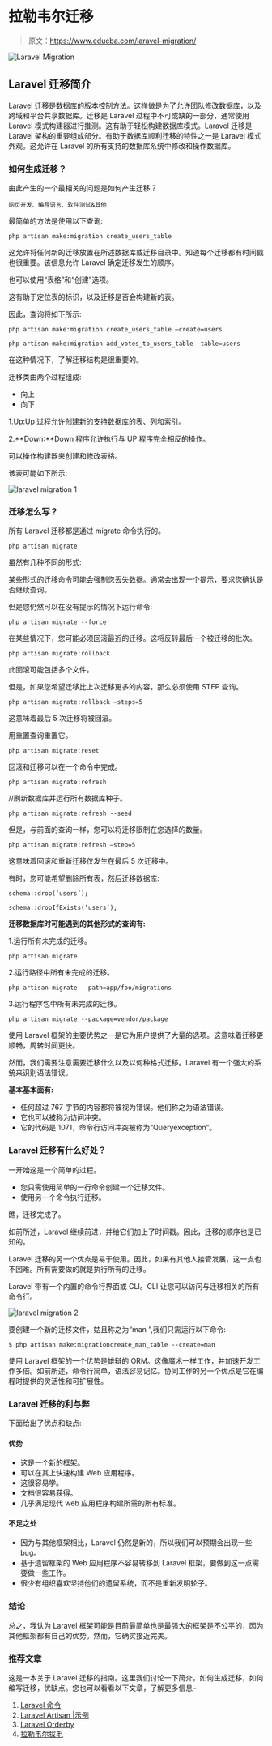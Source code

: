 # 拉勒韦尔迁移

> 原文：<https://www.educba.com/laravel-migration/>

![Laravel Migration](img/f012c539206fd0b6f1ec81720c2fca17.png)



## Laravel 迁移简介

Laravel 迁移是数据库的版本控制方法。这样做是为了允许团队修改数据库，以及跨域和平台共享数据库。迁移是 Laravel 过程中不可或缺的一部分，通常使用 Laravel 模式构建器进行推测。这有助于轻松构建数据库模式。Laravel 迁移是 Laravel 架构的重要组成部分。有助于数据库顺利迁移的特性之一是 Laravel 模式外观。这允许在 Laravel 的所有支持的数据库系统中修改和操作数据库。

### 如何生成迁移？

由此产生的一个最相关的问题是如何产生迁移？

<small>网页开发、编程语言、软件测试&其他</small>

最简单的方法是使用以下查询:

`php artisan make:migration create_users_table`

这允许将任何新的迁移放置在所述数据库或迁移目录中。知道每个迁移都有时间戳也很重要。该信息允许 Laravel 确定迁移发生的顺序。

也可以使用“表格”和“创建”选项。

这有助于定位表的标识，以及迁移是否会构建新的表。

因此，查询将如下所示:

`php artisan make:migration create_users_table –create=users`

`php artisan make:migration add_votes_to_users_table –table=users`

在这种情况下，了解迁移结构是很重要的。

迁移类由两个过程组成:

*   向上
*   向下

1.Up:Up 过程允许创建新的支持数据库的表、列和索引。

2.**Down:**Down 程序允许执行与 UP 程序完全相反的操作。

可以操作构建器来创建和修改表格。

该表可能如下所示:

![laravel migration 1](img/c4fe8567e3e389b2cd25a7af7554245b.png)



### 迁移怎么写？

所有 Laravel 迁移都是通过 migrate 命令执行的。

`php artisan migrate`

虽然有几种不同的形式:

某些形式的迁移命令可能会强制您丢失数据。通常会出现一个提示，要求您确认是否继续查询。

但是您仍然可以在没有提示的情况下运行命令:

`php artisan migrate --force`

在某些情况下，您可能必须回滚最近的迁移。这将反转最后一个被迁移的批次。

`php artisan migrate:rollback`

此回滚可能包括多个文件。

但是，如果您希望迁移比上次迁移更多的内容，那么必须使用 STEP 查询。

`php artisan migrate:rollback –steps=5`

这意味着最后 5 次迁移将被回滚。

用重置查询重置它。

`php artisan migrate:reset`

回滚和迁移可以在一个命令中完成。

`php artisan migrate:refresh`

//刷新数据库并运行所有数据库种子。

`php artisan migrate:refresh --seed`

但是，与前面的查询一样，您可以将迁移限制在您选择的数量。

`php artisan migrate:refresh –step=5`

这意味着回滚和重新迁移仅发生在最后 5 次迁移中。

有时，您可能希望删除所有表，然后迁移数据库:

`schema::drop(‘users’);`

`schema::dropIfExists(‘users’);`

**迁移数据库时可能遇到的其他形式的查询有:**

1.运行所有未完成的迁移。

`php artisan migrate`

2.运行路径中所有未完成的迁移。

`php artisan migrate --path=app/foo/migrations`

3.运行程序包中所有未完成的迁移。

`php artisan migrate --package=vendor/package`

使用 Laravel 框架的主要优势之一是它为用户提供了大量的选项。这意味着迁移更顺畅，周转时间更快。

然而，我们需要注意需要迁移什么以及以何种格式迁移。Laravel 有一个强大的系统来识别语法错误。

**基本基本面有:**

*   任何超过 767 字节的内容都将被视为错误。他们称之为语法错误。
*   它也可以被称为访问冲突。
*   它的代码是 1071，命令行访问冲突被称为“Queryexception”。

### Laravel 迁移有什么好处？

一开始这是一个简单的过程。

*   您只需使用简单的一行命令创建一个迁移文件。
*   使用另一个命令执行迁移。

瞧，迁移完成了。

如前所述，Laravel 继续前进，并给它们加上了时间戳。因此，迁移的顺序也是已知的。

Laravel 迁移的另一个优点是易于使用。因此，如果有其他人接管发展，这一点也不困难。所有需要做的就是执行所有的迁移。

Laravel 带有一个内置的命令行界面或 CLI。CLI 让您可以访问与迁移相关的所有命令行。

![laravel migration 2](img/3091467d785c61c11344a827ef3b8d8c.png)



要创建一个新的迁移文件，姑且称之为“man ”,我们只需运行以下命令:

`$ php artisan make:migrationcreate_man_table --create=man`

使用 Laravel 框架的一个优势是雄辩的 ORM。这像魔术一样工作，并加速开发工作多倍。如前所述，命令行简单，语法容易记忆。协同工作的另一个优点是它在编程时提供的灵活性和可扩展性。

### Laravel 迁移的利与弊

下面给出了优点和缺点:

#### 优势

*   这是一个新的框架。
*   可以在其上快速构建 Web 应用程序。
*   这很容易学。
*   文档很容易获得。
*   几乎满足现代 web 应用程序构建所需的所有标准。

#### 不足之处

*   因为与其他框架相比，Laravel 仍然是新的，所以我们可以预期会出现一些 bug。
*   基于遗留框架的 Web 应用程序不容易转移到 Laravel 框架，要做到这一点需要做一些工作。
*   很少有组织喜欢坚持他们的遗留系统，而不是重新发明轮子。

### 结论

总之，我认为 Laravel 框架可能是目前最简单也是最强大的框架是不公平的，因为其他框架都有自己的优势。然而，它确实接近完美。

### 推荐文章

这是一本关于 Laravel 迁移的指南。这里我们讨论一下简介，如何生成迁移，如何编写迁移，优缺点。您也可以看看以下文章，了解更多信息–

1.  [Laravel 命令](https://www.educba.com/laravel-commands/)
2.  [Laravel Artisan |示例](https://www.educba.com/laravel-artisan/)
3.  [Laravel Orderby](https://www.educba.com/laravel-orderby/)
4.  [拉勒韦尔拔毛](https://www.educba.com/laravel-pluck/)






